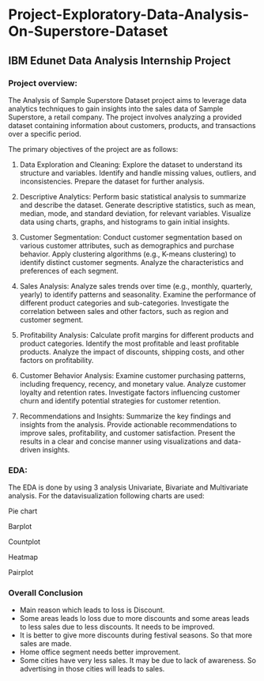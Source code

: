 # Project-Exploratory-Data-Analysis-On-Superstore-Dataset
## IBM Edunet Data Analysis Internship Project
### Project overview:
The Analysis of Sample Superstore Dataset project aims to leverage data analytics techniques to gain insights into the sales data of Sample Superstore, a retail company. The project involves analyzing a provided dataset containing information about customers, products, and transactions over a specific period.

The primary objectives of the project are as follows:

1. Data Exploration and Cleaning:
Explore the dataset to understand its structure and variables.
Identify and handle missing values, outliers, and inconsistencies.
Prepare the dataset for further analysis.

2. Descriptive Analytics:
Perform basic statistical analysis to summarize and describe the dataset.
Generate descriptive statistics, such as mean, median, mode, and standard deviation, for relevant variables.
Visualize data using charts, graphs, and histograms to gain initial insights.

3. Customer Segmentation:
Conduct customer segmentation based on various customer attributes, such as demographics and purchase behavior.
Apply clustering algorithms (e.g., K-means clustering) to identify distinct customer segments.
Analyze the characteristics and preferences of each segment.

4. Sales Analysis:
Analyze sales trends over time (e.g., monthly, quarterly, yearly) to identify patterns and seasonality.
Examine the performance of different product categories and sub-categories.
Investigate the correlation between sales and other factors, such as region and customer segment.

5. Profitability Analysis:
Calculate profit margins for different products and product categories.
Identify the most profitable and least profitable products.
Analyze the impact of discounts, shipping costs, and other factors on profitability.

6. Customer Behavior Analysis:
Examine customer purchasing patterns, including frequency, recency, and monetary value.
Analyze customer loyalty and retention rates.
Investigate factors influencing customer churn and identify potential strategies for customer retention.

7. Recommendations and Insights:
Summarize the key findings and insights from the analysis.
Provide actionable recommendations to improve sales, profitability, and customer satisfaction.
Present the results in a clear and concise manner using visualizations and data-driven insights.

### EDA:
The EDA is done by using 3 analysis Univariate, Bivariate and Multivariate analysis. For the datavisualization following charts are used:

Pie chart

Barplot

Countplot

Heatmap

Pairplot

### Overall Conclusion
- Main reason which leads to loss is Discount.
- Some areas leads lo loss due to more discounts and some areas leads to less sales due to less discounts. It needs to be improved.
- It is better to give more discounts during festival seasons. So that more sales are made.
- Home office segment needs better improvement.
- Some cities have very less sales. It may be due to lack of awareness. So advertising in those cities will leads to sales.
